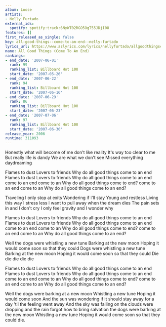 ```yaml
---
album: Loose
artists:
- Nelly Furtado
external_ids:
  spotify: spotify:track:6NyWT02RGO5OgT55JDjI08
features: []
first_released_as_single: false
key: all-good-things--come-to-an-end--nelly-furtado
lyrics_url: https://www.azlyrics.com/lyrics/nellyfurtado/allgoodthingscometoanend.html
name: All Good Things (Come To An End)
rankings:
- end_date: '2007-06-01'
  rank: 99
  ranking_list: Billboard Hot 100
  start_date: '2007-05-26'
- end_date: '2007-06-22'
  rank: 94
  ranking_list: Billboard Hot 100
  start_date: '2007-06-16'
- end_date: '2007-06-29'
  rank: 86
  ranking_list: Billboard Hot 100
  start_date: '2007-06-23'
- end_date: '2007-07-06'
  rank: 97
  ranking_list: Billboard Hot 100
  start_date: '2007-06-30'
release_year: 2006
runtime: 311093
---
```

Honestly what will become of me
don't like reality
It's way too clear to me
But really life is dandy
We are what we don't see
Missed everything daydreaming


Flames to dust
Lovers to friends
Why do all good things come to an end
Flames to dust
Lovers to friends
Why do all good things come to an end
come to an end come to an
Why do all good things come to end?
come to an end come to an
Why do all good things come to an end?

Traveling I only stop at exits
Wondering if I'll stay
Young and restless
Living this way I stress less
I want to pull away when the dream dies
The pain sets in and I don't cry
I only feel gravity and I wonder why

Flames to dust
Lovers to friends
Why do all good things come to an end
Flames to dust
Lovers to friends
Why do all good things come to an end
come to an end come to an
Why do all good things come to end?
come to an end come to an
Why do all good things come to an end?

Well the dogs were whistling a new tune
Barking at the new moon
Hoping it would come soon so that they could
Dogs were whistling a new tune
Barking at the new moon
Hoping it would come soon so that they could
Die die die die die

Flames to dust
Lovers to friends
Why do all good things come to an end
Flames to dust
Lovers to friends
Why do all good things come to an end
come to an end come to an
Why do all good things come to end?
come to an end come to an
Why do all good things come to an end?

Well the dogs were barking at a new moon
Whistling a new tune
Hoping it would come soon
And the sun was wondering if it should stay away for a day 'til the feeling went away
And the sky was falling on the clouds were dropping and
the rain forgot how to bring salvation
the dogs were barking at the new moon
Whistling a new tune
Hoping it would come soon so that they could die.
